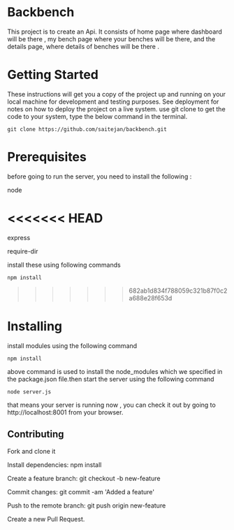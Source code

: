 # Backbench
This project is to create an Api. It consists of home page where dashboard will be there , my bench page where your benches will be there, and the details page, where details of benches will be there .



# Getting Started
These instructions will get you a copy of the project up and running on your local machine for development and testing purposes. See deployment for notes on how to deploy the project on a live system.
use git clone to get the code to your system, type the below command in the terminal.

`git clone https://github.com/saitejan/backbench.git`

# Prerequisites
before going to run the server, you need to install the following :

node

<<<<<<< HEAD
=======
express

require-dir


install these using following commands

`npm install`

>>>>>>> 682ab1d834f788059c321b87f0c2a688e28f653d

# Installing

install modules using the following command

`npm install`

above command is used to install the node_modules which we specified in the package.json file.then start the server using the following command

`node server.js`

that means your server is running now , you can check it out by going to http://localhost:8001    from your browser.

## Contributing

Fork and clone it

Install dependencies: npm install

Create a feature branch: git checkout -b new-feature

Commit changes: git commit -am 'Added a feature'

Push to the remote branch: git push origin new-feature

Create a new Pull Request.

